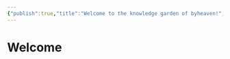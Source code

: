 ```yaml
---
{"publish":true,"title":"Welcome to the knowledge garden of byheaven!","created":"2025-09-29T15:15:26.027+08:00","modified":"2025-09-29T18:24:32.893+08:00","cssclasses":""}
---
```



# Welcome
